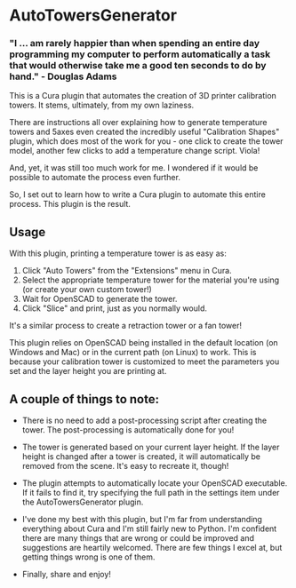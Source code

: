 # AutoTowersGenerator

### "I ... am rarely happier than when spending an entire day programming my computer to perform automatically a task that would otherwise take me a good ten seconds to do by hand." - Douglas Adams

This is a Cura plugin that automates the creation of 3D printer calibration towers.  It stems, ultimately, from my own laziness.

There are instructions all over explaining how to generate temperature towers and 5axes even created the incredibly useful "Calibration Shapes" plugin, which does most of the work for you - one click to create the tower model, another few clicks to add a temperature change script.  Viola!

And, yet, it was still too much work for me.  I wondered if it would be possible to automate the process even further.

So, I set out to learn how to write a Cura plugin to automate this entire process.  This plugin is the result.

## Usage
With this plugin, printing a temperature tower is as easy as:
  1) Click "Auto Towers" from the "Extensions" menu in Cura.
  2) Select the appropriate temperature tower for the material you're using (or create your own custom tower!)
  3) Wait for OpenSCAD to generate the tower.
  4) Click "Slice" and print, just as you normally would.
  
It's a similar process to create a retraction tower or a fan tower!

This plugin relies on OpenSCAD being installed in the default location (on Windows and Mac) or in the current path (on Linux) to work.  This is because your calibration tower is customized to meet the parameters you set and the layer height you are printing at.

## A couple of things to note:

- There is no need to add a post-processing script after creating the tower.  The post-processing is automatically done for you!  

- The tower is generated based on your current layer height.  If the layer height is changed after a tower is created, it will automatically be removed from the scene.  It's easy to recreate it, though!

- The plugin attempts to automatically locate your OpenSCAD executable. If it fails to find it, try specifying the full path in the settings item under the AutoTowersGenerator plugin. 

- I've done my best with this plugin, but I'm far from understanding everything about Cura and I'm still fairly new to Python.  I'm confident there are many things that are wrong or could be improved and suggestions are heartily welcomed.  There are few things I excel at, but getting things wrong is one of them.

- Finally, share and enjoy!
